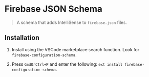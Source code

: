 # Firebase JSON Schema

> A schema that adds IntelliSense to `firebase.json` files.

## Installation

1. Install using the VSCode marketplace search function. Look for `firebase-configuration-schema`.

2. Press `CmdOrCtrl+P` and enter the following: `ext install firebase-configuration-schema`.
